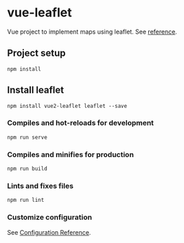 # vue-leaflet
Vue project to implement maps using leaflet.
See [reference](https://ruangkoding.medium.com/tutorial-vuejs-menampilkan-peta-dengan-vuejs-dan-leafletjs-373e3a9fdf03).

## Project setup
```
npm install
```

## Install leaflet
```
npm install vue2-leaflet leaflet --save
```

### Compiles and hot-reloads for development
```
npm run serve
```

### Compiles and minifies for production
```
npm run build
```

### Lints and fixes files
```
npm run lint
```

### Customize configuration
See [Configuration Reference](https://cli.vuejs.org/config/).
